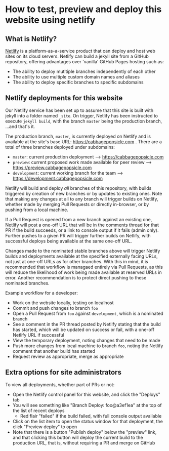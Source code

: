 # How to test, preview and deploy this website using netlify

## What is Netlify?

[Netlify](https://www.netlify.com/) is a platform-as-a-service product that can deploy and host web sites on its cloud servers. Netlify can build a jekyll site from a GitHub repository, offering advantages over 'vanilla' GitHub Pages hosting such as:
* The ability to deploy mutltiple branches independently of each other
* The ability to use multiple custom domain names and aliases
* The ability to deploy specific branches to specific subdomains

## Netlify deployments for this website

Our Netlify service has been set up to assume that this site is built with jekyll into a folder named `_site`. On trigger, Netlify has been instructed to execute `jekyll build`, with the branch `master` being the production branch, ...and that's it.

The production branch, `master`, is currently deployed on Netlify and is available at the site's base URL: https://cabbagepopsicle.com . There are a total of three branches deployed under subdomains:
* `master`: current production deployment --> https://cabbagepopsicle.com
* `preview`: current proposed work made available for peer review --> https://preview.cabbagepopsicle.com
* `development`: current working branch for the team --> https://development.cabbagepopsicle.com

Netlify will build and deploy *all* branches of this repository, with builds triggered by creation of new branches or by updates to existing ones. Note that making any changes at all to any branch will trigger builds on Netlify, whether made by merging Pull Requests or directly in-browser, or by pushing from a local machine. 

If a Pull Request is opened from a new branch against an existing one, Netlify will post a one-off URL that will be in the comments thread for that PR if the build succeeds, or a link to console output if it fails (admin only). Further pushes to a given PR will trigger further builds on Netlify, with successful deploys being available at the same one-off URL. 

Changes made to the nominated stable branches above will trigger Netlify builds and deployments available at the specified externally facing URLs, not just at one-off URLs as for other branches. With this in mind, it is recommended that workflow is managaed entirely via Pull Requests, as this will reduce the likelihood of work being made available at reserved URLs in error. Another recommendation is to protect direct pushing to these nominated branches.

Example workflow for a developer:
* Work on the website locally, testing on localhost
* Commit and push changes to branch `foo`
* Open a Pull Request from `foo` against `development`, which is a nominated branch
* See a comment in the PR thread posted by Netlify stating that the build has started, which will be updated on success or fail, with a one-off Netlify URL if successful
* View the temporary deployment, noting changes that need to be made
* Push more changes from local machine to branch `foo`, noting the Netlify comment that another build has started
* Request review as appropriate, merge as appropriate

## Extra options for site administrators

To view all deployments, whether part of PRs or not:
* Open the Netlify control panel for this website, and click the "Deploys" tab
* You will see something like "Branch Deploy: foo@a3ef1ea" at the top of the list of recent deploys
  * Red flair "failed" if the build failed, with full console output available
* Click on the list item to open the status window for that deployment, the click "Preview deploy" to open
* Note that there is a button "Publish deploy" below the "preview" link, and that clicking this button will deploy the current build to the production URL, that is, without requiring a PR and merge on GitHub
